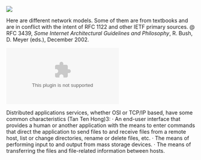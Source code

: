 

![](OSI-Model-vs-TCPIP-Model.png)


Here are different network models. Some of them are from textbooks and are in conflict with the intent of RFC 1122 and other IETF primary sources.
@ RFC 3439, _Some Internet Architectural Guidelines and Philosophy_, R. Bush, D. Meyer (eds.), December 2002.

![](layer%20models.docx)

Distributed applications services, whether OSI or TCP/IP based, have some common characteristics (Tan Ten Hong)3:
·  An end-user interface that provides a human or another application with the means to enter commands that direct the application to send files to and receive files from a remote host, list or change directories, rename or delete files, etc.
·  The means of performing input to and output from mass storage devices.
·  The means of transferring the files and file-related information between hosts.